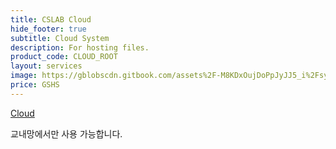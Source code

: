 ```yaml
---
title: CSLAB Cloud
hide_footer: true
subtitle: Cloud System
description: For hosting files.
product_code: CLOUD_ROOT
layout: services
image: https://gblobscdn.gitbook.com/assets%2F-M8KDxOujDoPpJyJJ5_i%2Fsync%2F9390768b0cbb83b1e7da55c0ae13ecd2d8fcb114.PNG
price: GSHS
---
```

[Cloud](http://cslab.gs.hs.kr:24001)


교내망에서만 사용 가능합니다.
